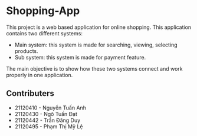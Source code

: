 # Shopping-App
This project is a web based application for online shopping. This application contains two different systems:
- Main system: this system is made for searching, viewing, selecting products.
- Sub system: this system is made for payment feature. 

The main objective is to show how these two systems connect and work properly in one application. 
## Contributers
- 21120410 - Nguyễn Tuấn Anh
- 21120430 - Ngô Tuấn Đạt
- 21120442 - Trần Đăng Duy
- 21120495 - Phạm Thị Mỹ Lệ